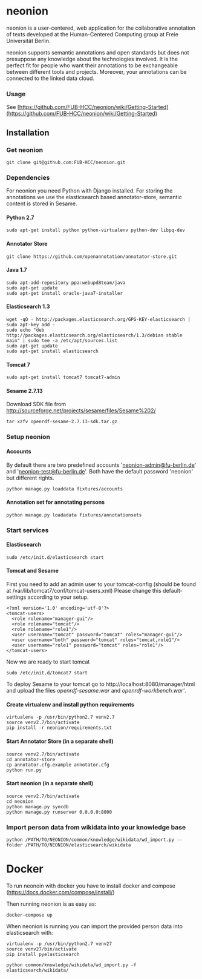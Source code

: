 # neonion

neonion is a user-centered, web application for the collaborative annotation of texts developed at the Human-Centered Computing group at Freie Universität Berlin.

neonion supports semantic annotations and open standards but does not presuppose any knowledge about the technologies involved. It is the perfect fit for people who want their annotations to be exchangeable between different tools and projects. Moreover, your annotations can be connected to the linked data cloud.

### Usage
See [https://github.com/FUB-HCC/neonion/wiki/Getting-Started](https://github.com/FUB-HCC/neonion/wiki/Getting-Started)

## Installation

### Get neonion
```
git clone git@github.com:FUB-HCC/neonion.git
```

### Dependencies

For neonion you need Python with Django installed. 
For storing the annotations we use the elasticsearch based annotator-store, semantic content is stored in Sesame.

#### Python 2.7
```
sudo apt-get install python python-virtualenv python-dev libpq-dev
```

#### Annotator Store
```
git clone https://github.com/openannotation/annotator-store.git
```

#### Java 1.7
```
sudo apt-add-repository ppa:webupd8team/java
sudo apt-get update
sudo apt-get install oracle-java7-installer
```

#### Elasticsearch 1.3
```
wget -qO - http://packages.elasticsearch.org/GPG-KEY-elasticsearch | sudo apt-key add -
sudo echo "deb http://packages.elasticsearch.org/elasticsearch/1.3/debian stable main" | sudo tee -a /etc/apt/sources.list
sudo apt-get update
sudo apt-get install elasticsearch
```

#### Tomcat 7
```
sudo apt-get install tomcat7 tomcat7-admin
```

#### Sesame 2.7.13
Download SDK file from http://sourceforge.net/projects/sesame/files/Sesame%202/

```
tar xzfv openrdf-sesame-2.7.13-sdk.tar.gz
```

### Setup neonion

#### Accounts
By default there are two predefined accounts 'neonion-admin@fu-berlin.de' and 'neonion-test@fu-berlin.de'. Both have the default password 'neonion' but different rights.

```
python manage.py loaddata fixtures/accounts
```

#### Annotation set for annotating persons
```
python manage.py loadadata fixtures/annotationsets
```

### Start services

#### Elasticsearch
```
sudo /etc/init.d/elasticsearch start
```

#### Tomcat and Sesame
First you need to add an admin user to your tomcat-config (should be found at /var/lib/tomcat7/conf/tomcat-users.xml) 
Please change this default-settings according to your setup.
 
```
<?xml version='1.0' encoding='utf-8'?>
<tomcat-users>
  <role rolename="manager-gui"/>
  <role rolename="tomcat"/>
  <role rolename="role1"/>
  <user username="tomcat" password="tomcat" roles="manager-gui"/>
  <user username="both" password="tomcat" roles="tomcat,role1"/>
  <user username="role1" password="tomcat" roles="role1"/>
</tomcat-users>
```

Now we are ready to start tomcat

```
sudo /etc/init.d/tomcat7 start
```

To deploy Sesame to your tomcat go to http://localhost:8080/manager/html and upload the files *openrdf-sesame.war* and *openrdf-workbench.war'*.


#### Create virtualenv and install python requirements
```
virtualenv -p /usr/bin/python2.7 venv2.7
source venv2.7/bin/activate
pip install -r neonion/requirements.txt
```

#### Start Annotator Store (in a separate shell)
```
source venv2.7/bin/activate
cd annotator-store
cp annotator.cfg.example annotator.cfg
python run.py
```

#### Start neonion (in a separate shell)
```
source venv2.7/bin/activate
cd neonion
python manage.py syncdb
python manage.py runserver 0.0.0.0:8000
```

### Import person data from wikidata into your knowledge base
```
python /PATH/TO/NEONION/common/knowledge/wikidata/wd_import.py --folder /PATH/TO/NEONION/elasticsearch/wikidata
```

# Docker

To run neonoin with docker you have to install docker and compose (https://docs.docker.com/compose/install/)

Then running neonion is as easy as:
```
docker-compose up
```

When neonion is running you can import the provided person data into elasticsearch with:
```
virtualenv -p /usr/bin/python2.7 venv27
source venv27/bin/activate
pip install pyelasticsearch

python common/knowledge/wikidata/wd_import.py -f elasticsearch/wikidata/
```
